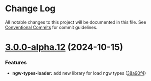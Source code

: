 # Change Log

All notable changes to this project will be documented in this file.
See [Conventional Commits](https://conventionalcommits.org) for commit guidelines.

# [3.0.0-alpha.12](https://github.com/nextgis/nextgis_frontend/compare/v3.0.0-alpha.9...v3.0.0-alpha.12) (2024-10-15)


### Features

* **ngw-types-loader:** add new library for load ngw types ([38a90f4](https://github.com/nextgis/nextgis_frontend/commit/38a90f40cd4b7019e8401c29ef70ad7c1bff51e7))
